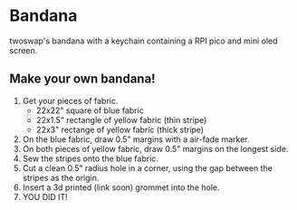 # Bandana
twoswap's bandana with a keychain containing a RPI pico and mini oled screen.

## Make your own bandana!
1. Get your pieces of fabric.
	- 22x22" square of blue fabric
	- 22x1.5" rectangle of yellow fabric (thin stripe)
	- 22x3" rectange of yellow fabric (thick stripe)
2. On the blue fabric, draw 0.5" margins with a air-fade marker.
3. On both pieces of yellow fabric, draw 0.5" margins on the longest side.
4. Sew the stripes onto the blue fabric.
5. Cut a clean 0.5" radius hole in a corner, using the gap between the stripes as the origin.
6. Insert a 3d printed (link soon) grommet into the hole.
7. YOU DID IT!
